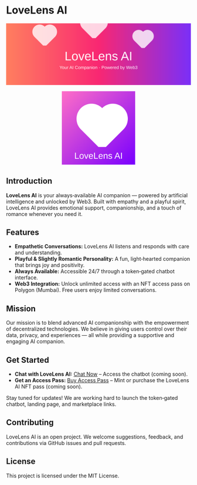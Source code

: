# LoveLens AI

![Banner](lovelens-banner.svg)

<p align="center">
  <img src="lovelens-logo.svg" width="200" alt="LoveLens AI Logo"/>
</p>

## Introduction

**LoveLens AI** is your always‑available AI companion — powered by artificial intelligence and unlocked by Web3. Built with empathy and a playful spirit, LoveLens AI provides emotional support, companionship, and a touch of romance whenever you need it.

## Features

- **Empathetic Conversations:** LoveLens AI listens and responds with care and understanding.
- **Playful & Slightly Romantic Personality:** A fun, light‑hearted companion that brings joy and positivity.
- **Always Available:** Accessible 24/7 through a token‑gated chatbot interface.
- **Web3 Integration:** Unlock unlimited access with an NFT access pass on Polygon (Mumbai). Free users enjoy limited conversations.

## Mission

Our mission is to blend advanced AI companionship with the empowerment of decentralized technologies. We believe in giving users control over their data, privacy, and experiences — all while providing a supportive and engaging AI companion.

## Get Started

- **Chat with LoveLens AI:** [Chat Now](#) – Access the chatbot (coming soon).
- **Get an Access Pass:** [Buy Access Pass](#) – Mint or purchase the LoveLens AI NFT pass (coming soon).

Stay tuned for updates! We are working hard to launch the token‑gated chatbot, landing page, and marketplace links.

## Contributing

LoveLens AI is an open project. We welcome suggestions, feedback, and contributions via GitHub issues and pull requests.

## License

This project is licensed under the MIT License.

